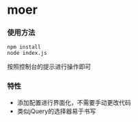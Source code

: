 ﻿# moer

### 使用方法
```shell
npm install
node index.js
```
按照控制台的提示进行操作即可

### 特性
- 添加配置进行界面化，不需要手动更改代码
- 类似jQuery的选择器易于书写
